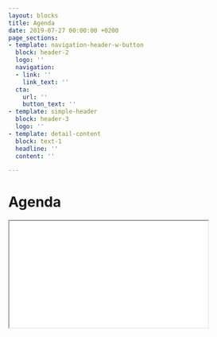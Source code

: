 ```yaml
---
layout: blocks
title: Agenda
date: 2019-07-27 00:00:00 +0200
page_sections:
- template: navigation-header-w-button
  block: header-2
  logo: ''
  navigation:
  - link: ''
    link_text: ''
  cta:
    url: ''
    button_text: ''
- template: simple-header
  block: header-3
  logo: ''
- template: detail-content
  block: text-1
  headline: ''
  content: ''

---
```

# Agenda

<iframe width="400" height="215" src="[https://framagenda.org/index.php/apps/calendar/embed/EN6L65nZCKxKdWmX](https://framagenda.org/index.php/apps/calendar/embed/EN6L65nZCKxKdWmX "Agenda La Vouivre")"></iframe>